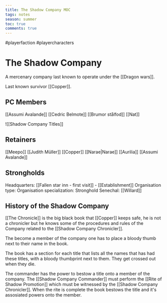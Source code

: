 ---title: The Shadow Company MOCtags: notesseason: summertoc: truecomments: true---
#playerfaction #playercharacters 

# The Shadow Company 
A mercenary company last known to operate under the [[Dragon wars]].

Last known survivor [[Copper]].

## PC Members
[[Assumi Avalande]]
[[Cedric Belmote]]
[[Brumor stålfod]]
[[Nat]]

![[Shadow Company Titles]]

## Retainers
[[Meepo]]
[[Judith Müller]]
[[Copper]]
[[Narae|Narae]]
[[Aurilia]]
[[Assumi Avalande]]

## Strongholds
Headquarters: [[Fallen star inn - first visit]] - [[Establishment]]
Organisation type: 
Organisation specialization:
Stronghold Senechal: [[Willard]]

## History of the Shadow Company
[[The Chronicle]] is the big black book that [[Copper]] keeps safe, he is not a chronicler but he knows some of the procedures and rules of the Company related to the [[Shadow Company Chronicler]].

The become a member of the company one has to place a bloody thumb next to their name in the book.

The book has a section for each title that lists all the names that has had these titles, with a bloody thumbprint next to them. They get crossed out when they die.

The commander has the power to bestow a title onto a member of the company. The [[Shadow Company Commander]] must perform the [[Rite of Shadow Promotion]] which must be witnessed by the [[Shadow Company Chronicler]]. When the rite is complete the book bestows the title and it's assosiated powers onto the member.
<!--stackedit_data:
eyJoaXN0b3J5IjpbLTU1MTE2NDc1NiwxMDI3NDQyNDE0LDEyMj
MwNjg2MDYsLTM2MTE0MTQwXX0=
-->
